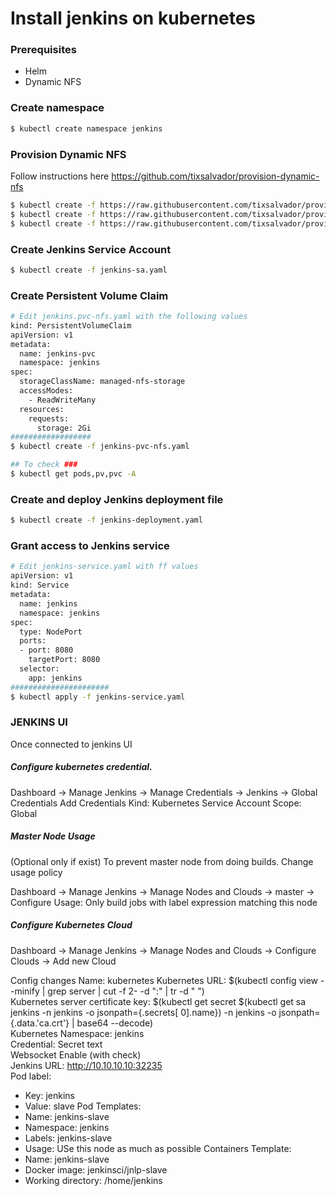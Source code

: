 # Install jenkins on kubernetes
### Prerequisites
- Helm
- Dynamic NFS

### Create namespace
```sh
$ kubectl create namespace jenkins
```

### Provision Dynamic NFS
Follow instructions here https://github.com/tixsalvador/provision-dynamic-nfs
```sh
$ kubectl create -f https://raw.githubusercontent.com/tixsalvador/provision-dynamic-nfs/main/rbac.yaml
$ kubectl create -f https://raw.githubusercontent.com/tixsalvador/provision-dynamic-nfs/main/class.yaml
$ kubectl create -f https://raw.githubusercontent.com/tixsalvador/provision-dynamic-nfs/main/deployment.yaml
```

### Create Jenkins Service Account
```sh
$ kubectl create -f jenkins-sa.yaml
```

### Create Persistent Volume Claim
```sh
# Edit jenkins.pvc-nfs.yaml with the following values
kind: PersistentVolumeClaim
apiVersion: v1
metadata:
  name: jenkins-pvc
  namespace: jenkins
spec:
  storageClassName: managed-nfs-storage
  accessModes:
    - ReadWriteMany
  resources:
    requests:
      storage: 2Gi
##################
$ kubectl create -f jenkins-pvc-nfs.yaml

## To check ###
$ kubectl get pods,pv,pvc -A
```

### Create and deploy  Jenkins deployment file
```sh
$ kubectl create -f jenkins-deployment.yaml
```

### Grant access to Jenkins service
```sh
# Edit jenkins-service.yaml with ff values
apiVersion: v1
kind: Service
metadata:
  name: jenkins
  namespace: jenkins
spec:
  type: NodePort
  ports:
  - port: 8080
    targetPort: 8080
  selector:
    app: jenkins
######################
$ kubectl apply -f jenkins-service.yaml
```

### JENKINS UI
Once connected to jenkins UI

##### Configure kubernetes credential.
Dashboard -> Manage Jenkins -> Manage Credentials -> Jenkins -> Global Credentials
Add Credentials
Kind: Kubernetes Service Account
Scope: Global

##### Master Node Usage #####
(Optional only if exist)
To prevent master node from doing builds. Change usage policy

Dashboard -> Manage Jenkins -> Manage Nodes and Clouds -> master -> Configure
Usage: Only build jobs with label expression matching this node

##### Configure Kubernetes Cloud
Dashboard -> Manage Jenkins -> Manage Nodes and Clouds -> Configure Clouds -> Add new Cloud

Config changes
Name: kubernetes
Kubernetes URL: $(kubectl config view --minify | grep server | cut -f 2- -d ":" | tr -d " ")  
Kubernetes server certificate key: $(kubectl get secret $(kubectl get sa jenkins -n jenkins -o jsonpath={.secrets[
0].name}) -n jenkins -o jsonpath={.data.'ca\.crt'} | base64 --decode)  
Kubernetes Namespace: jenkins  
Credential: Secret text  
Websocket Enable (with check)  
Jenkins URL: http://10.10.10.10:32235  
Pod label:  
-  Key: jenkins
-  Value: slave
Pod Templates:  
-  Name: jenkins-slave
-  Namespace: jenkins
-  Labels: jenkins-slave
-  Usage: USe this node as much as possible
Containers Template:  
-  Name: jenkins-slave
-  Docker image: jenkinsci/jnlp-slave
-  Working directory: /home/jenkins
